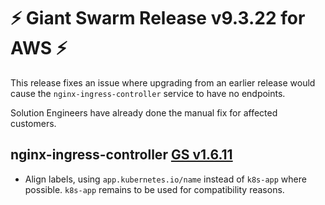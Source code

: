 # :zap: Giant Swarm Release v9.3.22 for AWS :zap:

This release fixes an issue where upgrading from an earlier release would cause the `nginx-ingress-controller` service to have no endpoints.

Solution Engineers have already done the manual fix for affected customers.

## nginx-ingress-controller [GS v1.6.11](https://github.com/giantswarm/nginx-ingress-controller-app/releases/tag/v1.6.11)

- Align labels, using `app.kubernetes.io/name` instead of `k8s-app` where possible. `k8s-app` remains to be used for compatibility reasons.
